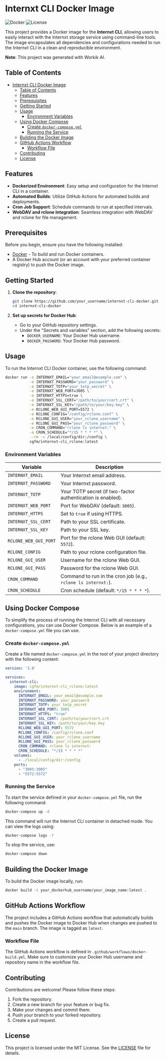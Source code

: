 # Internxt CLI Docker Image

![Docker](https://img.shields.io/badge/Docker-ready-brightgreen) ![License](https://img.shields.io/badge/license-MIT-lightgrey)

This project provides a Docker image for the **Internxt CLI**, allowing users to easily interact with the Internxt storage service using command-line tools. The image encapsulates all dependencies and configurations needed to run the Internxt CLI in a clean and reproducible environment.

**Note**: This project was generated with Workik AI.

## Table of Contents

- [Internxt CLI Docker Image](#internxt-cli-docker-image)
  - [Table of Contents](#table-of-contents)
  - [Features](#features)
  - [Prerequisites](#prerequisites)
  - [Getting Started](#getting-started)
  - [Usage](#usage)
    - [Environment Variables](#environment-variables)
  - [Using Docker Compose](#using-docker-compose)
    - [Create `docker-compose.yml`](#create-docker-composeyml)
    - [Running the Service](#running-the-service)
  - [Building the Docker Image](#building-the-docker-image)
  - [GitHub Actions Workflow](#github-actions-workflow)
    - [Workflow File](#workflow-file)
  - [Contributing](#contributing)
  - [License](#license)

## Features

- **Dockerized Environment**: Easy setup and configuration for the Internxt CLI in a container.
- **Automated Builds**: Utilize GitHub Actions for automated builds and deployments.
- **Cron Job Support**: Schedule commands to run at specified intervals.
- **WebDAV and rclone Integration**: Seamless integration with WebDAV and rclone for file management.

## Prerequisites

Before you begin, ensure you have the following installed:

- [Docker](https://www.docker.com/get-started) - To build and run Docker containers.
- A Docker Hub account (or an account with your preferred container registry) to push the Docker image.

## Getting Started

1. **Clone the repository**:

   ```bash
   git clone https://github.com/your_username/internxt-cli-docker.git
   cd internxt-cli-docker
   ```

2. **Set up secrets for Docker Hub**:
   - Go to your GitHub repository settings.
   - Under the "Secrets and variables" section, add the following secrets:
     - `DOCKER_USERNAME`: Your Docker Hub username.
     - `DOCKER_PASSWORD`: Your Docker Hub password.

## Usage

To run the Internxt CLI Docker container, use the following command:

```bash
docker run -e INTERNXT_EMAIL="your_email@example.com" \
           -e INTERNXT_PASSWORD="your_password" \
           -e INTERNXT_TOTP="your_totp_secret" \
           -e INTERNXT_WEB_PORT=3005 \
           -e INTERNXT_HTTPS=true \
           -e INTERNXT_SSL_CERT="/path/to/your/cert.crt" \
           -e INTERNXT_SSL_KEY="/path/to/your/key.key" \
           -e RCLONE_WEB_GUI_PORT=5572 \
           -e RCLONE_CONFIG="/config/rclone.conf" \
           -e RCLONE_GUI_USER="your_rclone_username" \
           -e RCLONE_GUI_PASS="your_rclone_password" \
           -e CRON_COMMAND="rclone ls internxt:" \
           -e CRON_SCHEDULE="*/15 * * * *" \
           --rm -v /local/config/dir:/config \
           cgfm/internxt-cli_rclone:latest
```

### Environment Variables

| Variable                | Description                                                   |
|-------------------------|---------------------------------------------------------------|
| `INTERNXT_EMAIL`       | Your Internxt email address.                                 |
| `INTERNXT_PASSWORD`    | Your Internxt password.                                      |
| `INTERNXT_TOTP`        | Your TOTP secret (if two-factor authentication is enabled).  |
| `INTERNXT_WEB_PORT`    | Port for WebDAV (default: `3005`).                          |
| `INTERNXT_HTTPS`       | Set to `true` if using HTTPS.                                |
| `INTERNXT_SSL_CERT`    | Path to your SSL certificate.                                |
| `INTERNXT_SSL_KEY`     | Path to your SSL key.                                       |
| `RCLONE_WEB_GUI_PORT`  | Port for the rclone Web GUI (default: `5572`).              |
| `RCLONE_CONFIG`        | Path to your rclone configuration file.                      |
| `RCLONE_GUI_USER`      | Username for the rclone Web GUI.                             |
| `RCLONE_GUI_PASS`      | Password for the rclone Web GUI.                             |
| `CRON_COMMAND`         | Command to run in the cron job (e.g., `rclone ls internxt:`). |
| `CRON_SCHEDULE`        | Cron schedule (default: `*/15 * * * *`).                     |

## Using Docker Compose

To simplify the process of running the Internxt CLI with all necessary configurations, you can use Docker Compose. Below is an example of a `docker-compose.yml` file you can use.

### Create `docker-compose.yml`

Create a file named `docker-compose.yml` in the root of your project directory with the following content:

```yaml
version: '3.8'

services:
  internxt-cli:
    image: cgfm/internxt-cli_rclone:latest
    environment:
      INTERNXT_EMAIL: your_email@example.com
      INTERNXT_PASSWORD: your_password
      INTERNXT_TOTP: your_totp_secret
      INTERNXT_WEB_PORT: 3005
      INTERNXT_HTTPS: "true"
      INTERNXT_SSL_CERT: /path/to/your/cert.crt
      INTERNXT_SSL_KEY: /path/to/your/key.key
      RCLONE_WEB_GUI_PORT: 5572
      RCLONE_CONFIG: /config/rclone.conf
      RCLONE_GUI_USER: your_rclone_username
      RCLONE_GUI_PASS: your_rclone_password
      CRON_COMMAND: rclone ls internxt:
      CRON_SCHEDULE: "*/15 * * * *"
    volumes:
      - ./local/config/dir:/config
    ports:
      - "3005:3005"
      - "5572:5572"
```

### Running the Service

To start the service defined in your `docker-compose.yml` file, run the following command:

```bash
docker-compose up -d
```

This command will run the Internxt CLI container in detached mode. You can view the logs using:

```bash
docker-compose logs -f
```

To stop the service, use:

```bash
docker-compose down
```

## Building the Docker Image

To build the Docker image locally, run:

```bash
docker build -t your_dockerhub_username/your_image_name:latest .
```

## GitHub Actions Workflow

The project includes a GitHub Actions workflow that automatically builds and pushes the Docker image to Docker Hub when changes are pushed to the `main` branch. The image is tagged as `latest`.

### Workflow File

The GitHub Actions workflow is defined in `.github/workflows/docker-build.yml`. Make sure to customize your Docker Hub username and repository name in the workflow file.

## Contributing

Contributions are welcome! Please follow these steps:

1. Fork the repository.
2. Create a new branch for your feature or bug fix.
3. Make your changes and commit them.
4. Push your branch to your forked repository.
5. Create a pull request.

## License

This project is licensed under the MIT License. See the [LICENSE](LICENSE) file for details.
